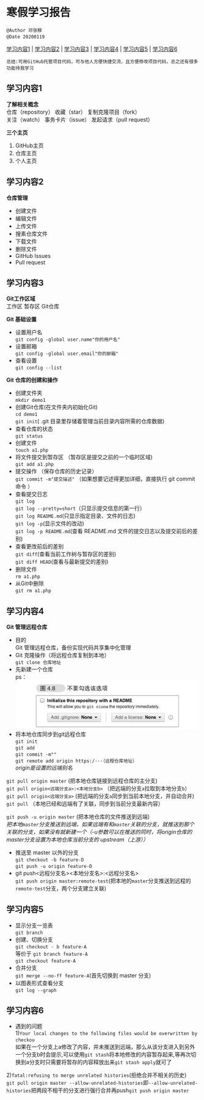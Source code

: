 # 寒假学习报告  
`@Author 邓张稼`  
`@Date 20200119`  

[学习内容1](#1) | [学习内容2](#2) | [学习内容3](#3) | [学习内容4](#4) | [学习内容5](#5) | [学习内容6](#6)

`
总结:可用GitHub托管项目代码，可与他人方便快捷交流，且方便修改项目代码，总之还有很多功能待我学习
`

## <a id='1'>学习内容1</a>
**了解相关概念**    
仓库（repository）    收藏（star）    复制克隆项目（fork）  
关注（watch）     事务卡片（issue）    发起请求（pull request）  

**三个主页**   
1. GitHub主页   
2. 仓库主页     
3. 个人主页

## <a id='2'>学习内容2</a>
**仓库管理**   
* 创建文件
* 编辑文件
* 上传文件
* 搜素仓库文件
* 下载文件
* 删除文件
* GitHub Issues
* Pull request

## <a id='3'>学习内容3</a>
**Git工作区域**   
工作区    暂存区     Git仓库

**Git 基础设置**
* 设置用户名      
`git config -global user.name"你的用户名"`
* 设置邮箱     
`git config -global user.email"你的邮箱"`
* 查看设置     
`git config --list`

**Git 仓库的创建和操作**   
* 创建文件夹     
`mkdir demo1`
* 创建Git仓库(在文件夹内初始化Git)     
`cd demo1`    
`git init`( .git 目录里存储着管理当前目录内容所需的仓库数据)  
* 查看仓库的状态                  
`git status`
* 创建文件   
`touch a1.php`       
* 将文件提交到暂存区 （暂存区是提交之前的一个临时区域)               
`git add a1.php`  
* 提交操作    （保存仓库的历史记录）          
`git commit -m"提交描述"`   （如果想要记述得更加详细，直接执行 git commit命令   ）    
* 查看提交日志                           
`git log`      
`git log --pretty=short`（只显示提交信息的第一行）             
`git log README.md`(只显示指定目录、文件的日志)             
`git log -p`(显示文件的改动)              
`git log -p README.md`(查看 README.md 文件的提交日志以及提交前后的差别)         
* 查看更改前后的差别                            
`git diff`(查看当前工作树与暂存区的差别)                   
`git diff HEAD`(查看与最新提交的差别)                        
* 删除文件                   
`rm a1.php`
* 从Git中删除   
`git rm a1.php`

## <a id='4'>学习内容4</a>
**Git 管理远程仓库**
* 目的                     
Git 管理远程仓库，备份实现代码共享集中化管理     
* Git 克隆操作（将远程仓库复制到本地）                     
`git clone 仓库地址`  
* 先新建一个仓库                         
ps：![image](https://github.com/Richtung812/-/blob/master/FM46_7INGBSPVYKTFMLZFCR.png)
* 将本地仓库同步到git远程仓库                      
`git init`                
`git add`    
`git commit -m""`  
`git remote add origin https:/···（远程仓库地址）`      
*origin是设置的远端别名*                   

`git pull origin master`   (把本地仓库链接到远程仓库的主分支)     
`git pull origin<远端分支a>:<本地分支b>`    （把远端的分支`a`拉取到本地分支`b`）     
`git pull origin<远端分支a>`     (把远端的分支`a`同步到当前本地分支，并自动合并)                   
`git pull`  （本地已经和远端有了关联，同步到当前分支最新内容）

`git push -u origin master` (把本地仓库的文件推送到远端)                
*把本地`master`分支推送到远端，如果远端有和`master`关联的分支，就推送到那个关联的分支，如果没有就新建一个（-u参数可以在推送的同时，将origin仓库的master分支设置为本地仓库当前分支的 upstream（上游））*                           
* 推送至 master 以外的分支                             
`git checkout -b feature-D`          
`git push -u origin feature-D`    
* git push<远程分支名><本地分支名>:<远程分支名>                         
`git push origin master:remote-test`(把本地的`master`分支推送到远程的`remote-test`分支，两个分支建立关联)                      

## <a id='5'>学习内容5</a>  
* 显示分支一览表                    
`git branch`    
* 创建、切换分支                      
`git checkout - b feature-A`  
等价于 `git branch feature-A`          
       `git checkout feature-A`        
* 合并分支                     
`git merge --no-ff feature-A`(首先切换到 master 分支)      
* 以图表形式查看分支                        
`git log --graph`

## <a id='6'>学习内容6</a>    
* 遇到的问题                                     
1)`Your local changes to the following files would be overwritten by checkou`      
如果在一个分支上a修改了内容，并未推送到远端，那么从该分支进入到另外一个分支b时会提示,可以使用`git stash`将本地修改的内容暂存起来,等再次切换到a分支时只需要将暂存的内容释放出来`git stash apply`就可了         

2)`fatal:refusing to merge unrelated histories`(拒绝合并不相关的历史)          
`git pull origin master --allow-unrelated-histories`即`--allow-unrelated-histories`把两段不相干的分支进行强行合并再push`git push origin master`
